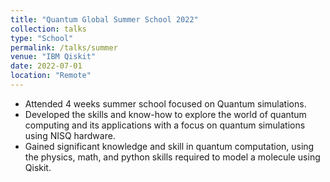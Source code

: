 ```yaml
---
title: "Quantum Global Summer School 2022"
collection: talks
type: "School"
permalink: /talks/summer
venue: "IBM Qiskit"
date: 2022-07-01
location: "Remote"
---
```

* Attended 4 weeks summer school focused on Quantum simulations.
* Developed the skills and know-how to explore the world of quantum computing
and its applications with a focus on quantum simulations using NISQ hardware.
* Gained significant knowledge and skill in quantum computation, using the physics, math, and python skills required to model a molecule using Qiskit.


<div data-iframe-width="150" data-iframe-height="270" data-share-badge-id="8db1ac17-5222-4c92-b26f-472cb2acc513" data-share-badge-host="https://www.credly.com"></div><script type="text/javascript" async src="//cdn.credly.com/assets/utilities/embed.js"></script>